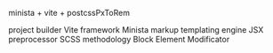 minista + vite + postcssPxToRem

project builder Vite
framework Minista
markup templating engine JSX
preprocessor SCSS
methodology Block Element Modificator
